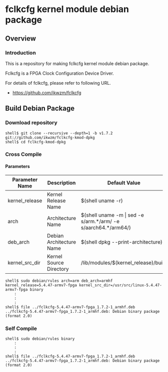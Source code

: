 fclkcfg kernel module debian package
====================================================================================

Overview
------------------------------------------------------------------------------------

### Introduction

This is a repository for making fclkcfg kernel module debian package.

Fclkcfg is a FPGA Clock Configuration Device Driver.

For details of fclkcfg, please refer to following URL.

  * https://github.com/ikwzm/fclkcfg

Build Debian Package
------------------------------------------------------------------------------------

### Download repository

```console
shell$ git clone --recursive --depth=1 -b v1.7.2 git://github.com/ikwzm/fclkcfg-kmod-dpkg
shell$ cd fclkcfg-kmod-dpkg
```

### Cross Compile

#### Parameters

| Parameter Name | Description              | Default Value                                                    |
|----------------|--------------------------|------------------------------------------------------------------|
| kernel_release | Kernel Release Name      | $(shell uname -r)                                                |
| arch           | Architecture Name        | $(shell uname -m \| sed -e s/arm.\*/arm/ -e s/aarch64.\*/arm64/) |
| deb_arch       | Debian Architecture Name | $(shell dpkg --print-architecture)                               |
| kernel_src_dir | Kernel Source Directory  | /lib/modules/$(kernel_release)/build                             |


```console
shell$ sudo debian/rules arch=arm deb_arch=armhf kernel_release=5.4.47-armv7-fpga kernel_src_dir=/usr/src/linux-5.4.47-armv7-fpga binary
    :
    :
    :
shell$ file ../fclkcfg-5.4.47-armv7-fpga_1.7.2-1_armhf.deb
../fclkcfg-5.4.47-armv7-fpga_1.7.2-1_armhf.deb: Debian binary package (format 2.0)
```

### Self Compile

```console
shell$ sudo debian/rules binary
    :
    :
    :
shell$ file ../fclkcfg-5.4.47-armv7-fpga_1.7.2-1_armhf.deb
../fclkcfg-5.4.47-armv7-fpga_1.7.2-1_armhf.deb: Debian binary package (format 2.0)
```

